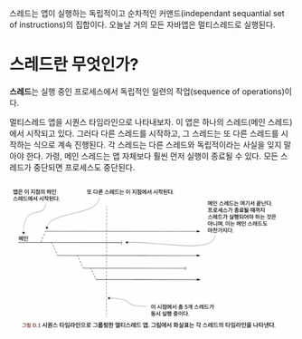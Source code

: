 <!-- Date: 2025-12-25 -->
<!-- Update Date: 2025-01-01 -->
<!-- File ID: 2d686be8-1469-453e-870d-052238e41614 -->
<!-- Author: Seoyeon Jang -->


스레드는 앱이 실행하는 독립적이고 순차적인 커맨드(independant sequantial set of instructions)의 집합이다.
오늘날 거의 모든 자바앱은 멀티스레드로 실행된다.

# 스레드란 무엇인가?

**스레드**는 실행 중인 프로세스에서 독립적인 일련의 작업(sequence of operations)이다.

멀티스레드 앱을 시퀀스 타임라인으로 나타내보자. 이 앱은 하나의 스레드(메인 스레드)에서 시작되고 있다.
그러다 다른 스레드를 시작하고, 그 스레드는 또 다른 스레드를 시작하는 식으로 계속 진행된다.
각 스레드는 다른 스레드와 독립적이라는 사실을 잊지 말아야 한다. 가령, 메인 스레드는 앱 자체보다 훨씬 먼저 실행이 종료될 수 있다.
모든 스레드가 중단되면 프로세스도 중단된다.

![img.png](img.png)